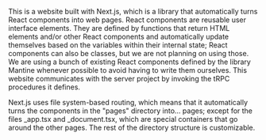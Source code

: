 This is a website built with Next.js, which is a library that automatically turns React components into web pages. React components are reusable user interface elements. They are defined by functions that return HTML elements and/or other React components and automatically update themselves based on the variables within their internal state; React components can also be classes, but we are not planning on using those. We are using a bunch of existing React components defined by the library Mantine whenever possible to avoid having to write them ourselves. This website communicates with the server project by invoking the tRPC procedures it defines.

Next.js uses file system-based routing, which means that it automatically turns the components in the "pages" directory into... pages; except for the files \_app.tsx and \_document.tsx, which are special containers that go around the other pages. The rest of the directory structure is customizable.
